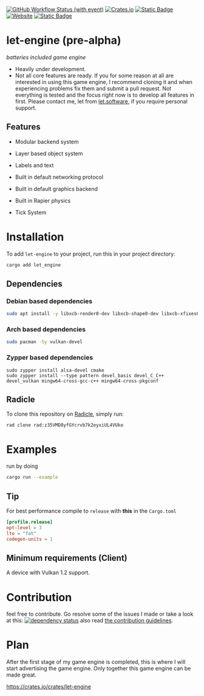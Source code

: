 [![GitHub Workflow Status (with event)](https://img.shields.io/github/actions/workflow/status/Letronix624/let-engine/rust.yml?style=for-the-badge&logo=github&label=GitHub&color=9376e0)](https://github.com/Letronix624/let-engine) [![Crates.io](https://img.shields.io/crates/d/let-engine?style=for-the-badge&logo=rust&label=Crates.io&color=e893cf)](https://crates.io/crates/let-engine) [![Static Badge](https://img.shields.io/badge/Docs-passing?style=for-the-badge&logo=docsdotrs&color=f3bcc8&link=docs.rs%2Flet_engine)](https://docs.rs/let-engine) [![Website](https://img.shields.io/website?up_message=Up&up_color=f6ffa6&down_message=Down&down_color=lightgrey&url=https%3A%2F%2Flet.software%2F&style=for-the-badge&logo=apache&color=f6ffa6&link=https%3A%2F%2Flet.software%2F)](https://let.software/) [![Static Badge](https://img.shields.io/badge/radicle-up-brightgreen?style=for-the-badge&logo=git&label=Radicle&link=https%3A%2F%2Fapp.radicle.xyz%2Fnodes%2Fseed.let.software%2Frad%3Az35VMD8yfGYcrvb7k2eyxiUL4VUko)](https://app.radicle.xyz/nodes/seed.let.software/rad:z35VMD8yfGYcrvb7k2eyxiUL4VUko)

# let-engine (pre-alpha)

_batteries included game engine_

- Heavily under development.
- Not all core features are ready.
If you for some reason at all are interested in using this game engine, I recommend cloning it and when experiencing problems fix them and submit a pull request. Not everything is tested and the focus right now is to develop all features in first.
Please contact me, let from [let.software](https://let.software/), if you require personal support.

## Features

- Modular backend system

- Layer based object system

- Labels and text

- Built in default networking protocol

- Built in default graphics backend

- Built in Rapier physics

- Tick System

# Installation

To add `let-engine` to your project, run this in your project directory:
```bash
cargo add let_engine
```
## Dependencies
### Debian based dependencies

```bash
sudo apt install -y libxcb-render0-dev libxcb-shape0-dev libxcb-xfixes0-dev build-essential cmake libvulkan-dev libasound2-dev libfontconfig1-dev
```
### Arch based dependencies

```bash
sudo pacman -Sy vulkan-devel
```
### Zypper based dependencies

```
sudo zypper install alsa-devel cmake
sudo zypper install --type pattern devel_basis devel_C_C++ devel_vulkan mingw64-cross-gcc-c++ mingw64-cross-pkgconf
```
## Radicle

To clone this repository on [Radicle](https://radicle.xyz), simply run:

```
rad clone rad:z35VMD8yfGYcrvb7k2eyxiUL4VUko
```
# Examples

run by doing
```bash
cargo run --example 
```
## Tip
For best performance compile to `release` with **this** in the `Cargo.toml`

```toml
[profile.release]
opt-level = 3
lto = "fat"
codegen-units = 1
```

## Minimum requirements (Client)
A device with Vulkan 1.2 support.
# Contribution
feel free to contribute. Go resolve some of the issues I made or take a look at this:
[![dependency status](https://deps.rs/repo/github/Letronix624/let-engine/status.svg)](https://deps.rs/repo/github/Letronix624/let-engine)
also read [the contribution guidelines](CONTRIBUTING.md).

# Plan
After the first stage of my game engine is completed, this is where I will start advertising the game engine.
Only together this game engine can be made great.

https://crates.io/crates/let-engine

